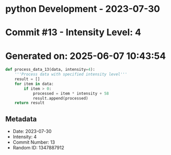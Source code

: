 ﻿# python Development - 2023-07-30
# Commit #13 - Intensity Level: 4
# Generated on: 2025-06-07 10:43:54
```python
def process_data_13(data, intensity=4):
    '''Process data with specified intensity level'''
    result = []
    for item in data:
        if item > 0:
            processed = item * intensity + 58
            result.append(processed)
    return result
```
## Metadata
- Date: 2023-07-30
- Intensity: 4
- Commit Number: 13
- Random ID: 1347887912
